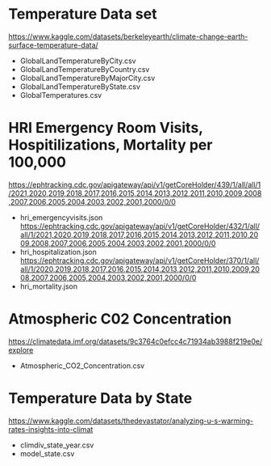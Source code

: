 # Temperature Data set
<https://www.kaggle.com/datasets/berkeleyearth/climate-change-earth-surface-temperature-data/>
- GlobalLandTemperatureByCity.csv
- GlobalLandTemperatureByCountry.csv
- GlobalLandTemperatureByMajorCity.csv
- GlobalLandTemperatureByState.csv
- GlobalTemperatures.csv

# HRI Emergency Room Visits, Hospitilizations, Mortality per 100,000
<https://ephtracking.cdc.gov/apigateway/api/v1/getCoreHolder/439/1/all/all/1/2021,2020,2019,2018,2017,2016,2015,2014,2013,2012,2011,2010,2009,2008,2007,2006,2005,2004,2003,2002,2001,2000/0/0>
- hri_emergencyvisits.json
<https://ephtracking.cdc.gov/apigateway/api/v1/getCoreHolder/432/1/all/all/1/2021,2020,2019,2018,2017,2016,2015,2014,2013,2012,2011,2010,2009,2008,2007,2006,2005,2004,2003,2002,2001,2000/0/0>
- hri_hospitalization.json
<https://ephtracking.cdc.gov/apigateway/api/v1/getCoreHolder/370/1/all/all/1/2020,2019,2018,2017,2016,2015,2014,2013,2012,2011,2010,2009,2008,2007,2006,2005,2004,2003,2002,2001,2000/0/0>
- hri_mortality.json

# Atmospheric C02 Concentration
<https://climatedata.imf.org/datasets/9c3764c0efcc4c71934ab3988f219e0e/explore>
- Atmospheric_CO2_Concentration.csv

# Temperature Data by State
<https://www.kaggle.com/datasets/thedevastator/analyzing-u-s-warming-rates-insights-into-climat>
- climdiv_state_year.csv
- model_state.csv